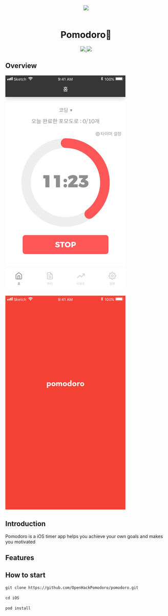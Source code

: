 <div align="middle">
<img src="https://www.dropbox.com/s/ram3kef95adldop/pomodoro.png?raw=1" height="250px" >
</div>
</br>

<h1 align="center">Pomodoro🍅</h1>
<p align="center">
	<a href="https://sigoss.github.io/hackathon2018/"><img src="https://img.shields.io/badge/OpenHack-3th-blue.svg">
	<a href="https://github.com/OpenHackPomodoro/pomodoro/blob/master/LICENSE"><img src="https://img.shields.io/github/license/mashape/apistatus.svg"></a>	
</p>

## Overview

<img src="https://github.com/OpenHackPomodoro/pomodoro/blob/master/Resources/main%20copy%202.png">
</br></br>

<img src="https://github.com/OpenHackPomodoro/pomodoro/blob/master/Resources/splash%20copy.png">

## Introduction
Pomodoro is a iOS timer app helps you achieve your own goals and makes you motivated

## Features

## How to start
```
git clone https://github.com/OpenHackPomodoro/pomodoro.git

cd iOS

pod install
```